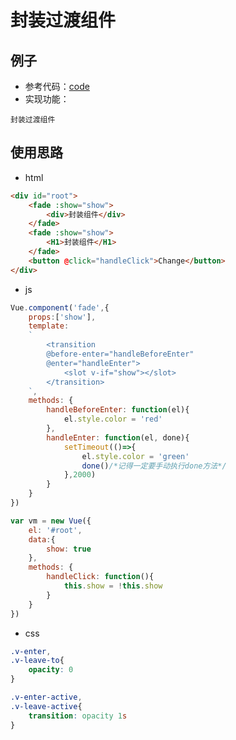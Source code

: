 # 封装过渡组件

## 例子
- 参考代码：[code](https://github.com/BnuzLeo/vue-start/blob/master/animation/package/package.html)
- 实现功能：
```text
封装过渡组件
```

## 使用思路
- html
```html
<div id="root">
	<fade :show="show">
		<div>封装组件</div>
	</fade>
	<fade :show="show">
		<H1>封装组件</H1>
	</fade>
	<button @click="handleClick">Change</button>
</div>
```

- js
```js
Vue.component('fade',{
	props:['show'],
	template:
	`
		<transition 
		@before-enter="handleBeforeEnter" 
		@enter="handleEnter">
			<slot v-if="show"></slot>
		</transition>
	`,
	methods: {
		handleBeforeEnter: function(el){
			el.style.color = 'red'
		},
		handleEnter: function(el, done){
			setTimeout(()=>{
				el.style.color = 'green'
				done()/*记得一定要手动执行done方法*/
			},2000)
		}
	}
})

var vm = new Vue({
	el: '#root',
	data:{
		show: true
	},
	methods: {
		handleClick: function(){
			this.show = !this.show
		}
	}
})
```

- css
```css
.v-enter,
.v-leave-to{
	opacity: 0
}

.v-enter-active,
.v-leave-active{
	transition: opacity 1s
}
```